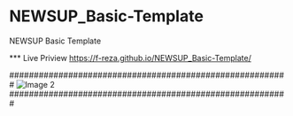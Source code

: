 # NEWSUP_Basic-Template
NEWSUP Basic Template  

*** Live Priview
https://f-reza.github.io/NEWSUP_Basic-Template/

#########################################################
![Image 2](https://user-images.githubusercontent.com/75982069/113156613-f977f680-925b-11eb-96b4-9b2da80ce881.png)
#########################################################
